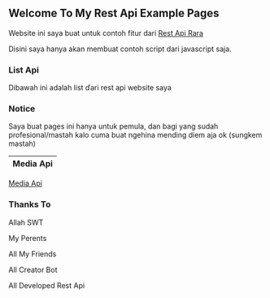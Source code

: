 ## Welcome To My Rest Api Example Pages

Website ini saya buat untuk contoh fitur dari [Rest Api Rara](https://ramra.herokuapp.com)

Disini saya hanya akan membuat contoh script dari javascript saja.

### List Api

Dibawah ini adalah list ďari rest api website saya

### Notice

Saya buat pages ini hanya untuk pemula, dan bagi yang sudah profesional/mastah kalo cuma buat ngehina mending diem aja ok (sungkem mastah)

Media Api |
------------ |
[Media Api](https://github.com/api-ramra/api-ramra.github.io/tree/main/media_api)

### Thanks To

Allah SWT

My Perents

All My Friends

All Creator Bot

All Developed Rest Api
